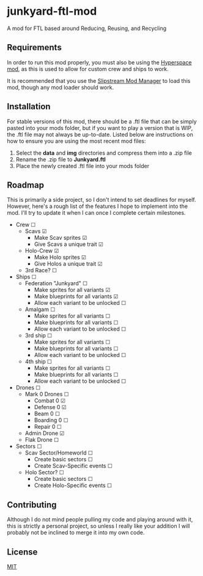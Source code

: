 # junkyard-ftl-mod
A mod for FTL based around Reducing, Reusing, and Recycling

## Requirements
In order to run this mod properly, you must also be using the [Hyperspace mod](https://subsetgames.com/forum/viewtopic.php?f=11&t=35095), as this is used to allow for custom crew and ships to work.

It is recommended that you use the [Slipstream Mod Manager](https://subsetgames.com/forum/viewtopic.php?f=12&t=17102) to load this mod, though any mod loader should work.

## Installation
For stable versions of this mod, there should be a .ftl file that can be simply pasted into your mods folder, but if you want to play a version that is WIP, the .ftl file may not always be up-to-date. Listed below are instructions on how to ensure you are using the most recent mod files:

1. Select the **data** and **img** directories and compress them into a .zip file
2. Rename the .zip file to **Junkyard.ftl**
3. Place the newly created .ftl file into your mods folder

## Roadmap
This is primarily a side project, so I don't intend to set deadlines for myself. However, here's a rough list of the features I hope to implement into the mod. I'll try to update it when I can once I complete certain milestones.

- Crew ☐
	- Scavs ☑
		- Make Scav sprites ☑
		- Give Scavs a unique trait ☑
	- Holo-Crew ☑
		- Make Holo sprites ☑
		- Give Holos a unique trait ☑
	- 3rd Race? ☐
- Ships ☐
	- Federation "Junkyard" ☐
		- Make sprites for all variants ☑
		- Make blueprints for all variants ☑
		- Allow each variant to be unlocked ☐
	- Amalgam ☐
		- Make sprites for all variants ☐
		- Make blueprints for all variants ☐
		- Allow each variant to be unlocked ☐
	- 3rd ship ☐
		- Make sprites for all variants ☐
		- Make blueprints for all variants ☐
		- Allow each variant to be unlocked ☐
	- 4th ship ☐
		- Make sprites for all variants ☐
		- Make blueprints for all variants ☐
		- Allow each variant to be unlocked ☐
- Drones ☐
	- Mark 0 Drones ☐
		- Combat 0 ☑
		- Defense 0 ☑
		- Beam 0 ☐
		- Boarding 0 ☐
		- Repair 0 ☐
	- Admin Drone ☑
	- Flak Drone ☐
- Sectors ☐
	- Scav Sector/Homeworld ☐
		- Create basic sectors ☐
		- Create Scav-Specific events ☐
	- Holo Sector? ☐
		- Create basic sectors ☐
		- Create Holo-Specific events ☐


## Contributing
Although I do not mind people pulling my code and playing around with it, this is strictly a personal project, so unless I really like your addition I will probably not be inclined to merge it into my own code. 

## License
[MIT](https://choosealicense.com/licenses/mit/)
